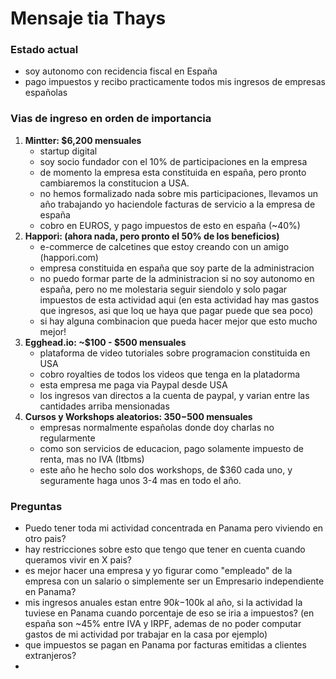 # Mensaje tia Thays

### Estado actual

- soy autonomo con recidencia fiscal en España
- pago impuestos y recibo practicamente todos mis ingresos de empresas españolas

### Vias de ingreso en orden de importancia

1. **Mintter: $6,200 mensuales**
   - startup digital
   - soy socio fundador con el 10% de participaciones en la empresa
   - de momento la empresa esta constituida en españa, pero pronto cambiaremos la constitucion a USA.
   - no hemos formalizado nada sobre mis participaciones, llevamos un año trabajando yo haciendole facturas de servicio a la empresa de españa
   - cobro en EUROS, y pago impuestos de esto en españa (~40%)
2. **Happori: (ahora nada, pero pronto el 50% de los beneficios)**
   - e-commerce de calcetines que estoy creando con un amigo (happori.com)
   - empresa constituida en españa que soy parte de la administracion
   - no puedo formar parte de la administracion si no soy autonomo en españa, pero no me molestaria seguir siendolo y solo pagar impuestos de esta actividad aqui (en esta actividad hay mas gastos que ingresos, asi que loq ue haya que pagar puede que sea poco)
   - si hay alguna combinacion que pueda hacer mejor que esto mucho mejor!
3. **Egghead.io: ~$100 - $500 mensuales**
   - plataforma de video tutoriales sobre programacion constituida en USA
   - cobro royalties de todos los videos que tenga en la platadorma
   - esta empresa me paga via Paypal desde USA
   - los ingresos van directos a la cuenta de paypal, y varian entre las cantidades arriba mensionadas
4. **Cursos y Workshops aleatorios: $350-$500 mensuales**
   - empresas normalmente españolas donde doy charlas no regularmente
   - como son servicios de educacion, pago solamente impuesto de renta, mas no IVA (Itbms)
   - este año he hecho solo dos workshops, de $360 cada uno, y seguramente haga unos 3-4 mas en todo el año.

### Preguntas

- Puedo tener toda mi actividad concentrada en Panama pero viviendo en otro pais?
- hay restricciones sobre esto que tengo que tener en cuenta cuando queramos vivir en X pais?
- es mejor hacer una empresa y yo figurar como "empleado" de la empresa con un salario o simplemente ser un Empresario independiente en Panama?
- mis ingresos anuales estan entre $90k-$100k al año, si la actividad la tuviese en Panama cuando porcentaje de eso se iria a impuestos? (en españa son ~45% entre IVA y IRPF, ademas de no poder computar gastos de mi actividad por trabajar en la casa por ejemplo)
- que impuestos se pagan en Panama por facturas emitidas a clientes extranjeros?
-
